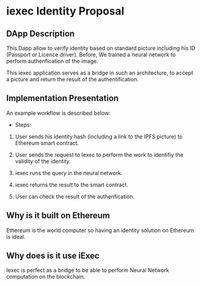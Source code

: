 # iexec Identity Proposal

## DApp Description

This Dapp allow to verify identity based on standard picture including his ID (Passport or Licence driver). Before, We trained a neural network to perform authenfication of the image.

This iexec application serves as a bridge in such an architecture, to accept a picture and return the result of the authentification.

## Implementation Presentation

An example workflow is described below:

* Steps:
1. User sends his identity hash (including a link to the IPFS picture) to Ethereum smart contract.

2. User sends the request to Iexec to perform the work to identifiy the validity of the identity.

3. iexec runs the query in the neural network.

4. iexec returns the result to the smart contract.

6. User can check the result of the authenfication.

## Why is it built on Ethereum
Ethereum is the world computer so having an identity solution on Ethereum is ideal.

## Why does is it use iExec
Iexec is perfect as a bridge to be able to perform Neural Network computation on the blockchain.
